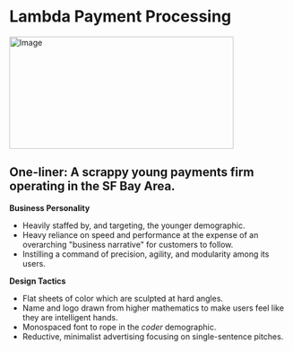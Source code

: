 # **Lambda Payment Processing**

<img width="400" height="200" alt="Image" src="https://github.com/user-attachments/assets/78479288-0b11-4342-ba9c-f8322375e48c" />

## **One-liner:** A scrappy young payments firm operating in the SF Bay Area.

**Business Personality**
- Heavily staffed by, and targeting, the younger demographic.
- Heavy reliance on speed and performance at the expense of an overarching "business narrative" for customers to follow.
- Instilling a command of precision, agility, and modularity among its users.

**Design Tactics**
- Flat sheets of color which are sculpted at hard angles.
- Name and logo drawn from higher mathematics to make users feel like they are intelligent hands.
- Monospaced font to rope in the _coder_ demographic.
- Reductive, minimalist advertising focusing on single-sentence pitches.
